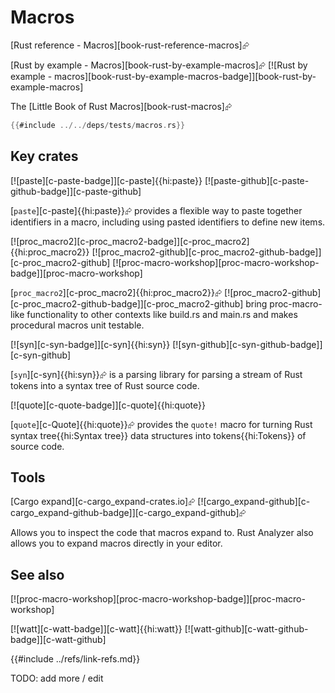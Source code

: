 # Macros

[Rust reference - Macros][book-rust-reference-macros]⮳

[Rust by example - Macros][book-rust-by-example-macros]⮳  [![Rust by example - macros][book-rust-by-example-macros-badge]][book-rust-by-example-macros]

The [Little Book of Rust Macros][book-rust-macros]⮳

```rust
{{#include ../../deps/tests/macros.rs}}
```

## Key crates

[![paste][c-paste-badge]][c-paste]{{hi:paste}}  [![paste-github][c-paste-github-badge]][c-paste-github]

[`paste`][c-paste]{{hi:paste}}⮳ provides a flexible way to paste together identifiers in a macro, including using pasted identifiers to define new items.

[![proc_macro2][c-proc_macro2-badge]][c-proc_macro2]{{hi:proc_macro2}}  [![proc_macro2-github][c-proc_macro2-github-badge]][c-proc_macro2-github]  [![proc-macro-workshop][proc-macro-workshop-badge]][proc-macro-workshop]

[`proc_macro2`][c-proc_macro2]{{hi:proc_macro2}}⮳ [![proc_macro2-github][c-proc_macro2-github-badge]][c-proc_macro2-github] bring proc-macro-like functionality to other contexts like build.rs and main.rs and makes procedural macros unit testable.

[![syn][c-syn-badge]][c-syn]{{hi:syn}}  [![syn-github][c-syn-github-badge]][c-syn-github]

[`syn`][c-syn]{{hi:syn}}⮳ is a parsing library for parsing a stream of Rust tokens into a syntax tree of Rust source code.

[![quote][c-quote-badge]][c-quote]{{hi:quote}}

[`quote`][c-Quote]{{hi:quote}}⮳ provides the `quote!` macro for turning Rust syntax tree{{hi:Syntax tree}} data structures into tokens{{hi:Tokens}} of source code.

## Tools

[Cargo expand][c-cargo_expand-crates.io]⮳ [![cargo_expand-github][c-cargo_expand-github-badge]][c-cargo_expand-github]⮳

Allows you to inspect the code that macros expand to. Rust Analyzer also allows you to expand macros directly in your editor.

## See also

[![proc-macro-workshop][proc-macro-workshop-badge]][proc-macro-workshop]

[![watt][c-watt-badge]][c-watt]{{hi:watt}}  [![watt-github][c-watt-github-badge]][c-watt-github]

{{#include ../refs/link-refs.md}}

<div class="hidden">
TODO: add more / edit
</div>

